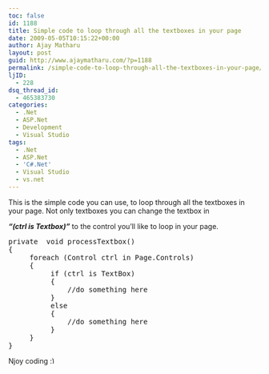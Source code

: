 ```yaml
---
toc: false
id: 1188
title: Simple code to loop through all the textboxes in your page
date: 2009-05-05T10:15:22+00:00
author: Ajay Matharu
layout: post
guid: http://www.ajaymatharu.com/?p=1188
permalink: /simple-code-to-loop-through-all-the-textboxes-in-your-page/
ljID:
  - 228
dsq_thread_id:
  - 465383730
categories:
  - .Net
  - ASP.Net
  - Development
  - Visual Studio
tags:
  - .Net
  - ASP.Net
  - 'C#.Net'
  - Visual Studio
  - vs.net
---
```

This is the simple code you can use, to loop through all the textboxes in your page. Not only textboxes you can change the textbox in
  
_**&#8220;(ctrl is Textbox)&#8221;**_ to the control you&#8217;ll like to loop in your page.

<pre name="code" class="c-sharp">private  void processTextbox()
{
     foreach (Control ctrl in Page.Controls)
     {
          if (ctrl is TextBox)
          {
              //do something here
          }
          else
          {
              //do something here
          }
     }
}
</pre>

Njoy coding <img src="http://www.ajaymatharu.com/wp-includes/images/smilies/simple-smile.png" alt=":)" class="wp-smiley" style="height: 1em; max-height: 1em;" />
